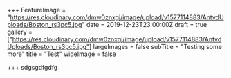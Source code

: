 +++
FeatureImage = "https://res.cloudinary.com/dmw0znxgj/image/upload/v1577114883/AntvdUploads/Boston_rs3pc5.jpg"
date = 2019-12-23T23:00:00Z
draft = true
gallery = ["https://res.cloudinary.com/dmw0znxgj/image/upload/v1577114883/AntvdUploads/Boston_rs3pc5.jpg"]
largeImages = false
subTitle = "Testing some more"
title = "Test"
wideImage = false

+++
sdgsgdfgdfg